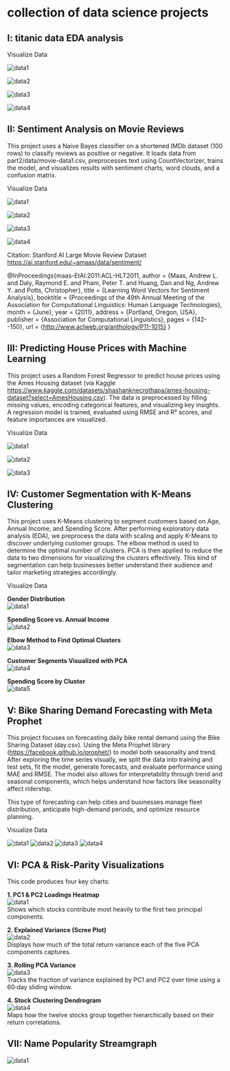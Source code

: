 # collection of data science projects

## I: titanic data EDA analysis 

Visualize Data

![data1](part1/data1.png)

![data2](part1/data2.png)

![data3](part1/data3.png)

![data4](part1/data4.png)





## II: Sentiment Analysis on Movie Reviews 
This project uses a Naive Bayes classifier on a shortened IMDb dataset (100 rows) to classify reviews as positive or negative. It loads data from part2/data/movie-data1.csv, preprocesses text using CountVectorizer, trains the model, and visualizes results with sentiment charts, word clouds, and a confusion matrix.


Visualize Data 

![data1](part2/data1.png)

![data2](part2/data2.png)

![data3](part2/data3.png)

![data4](part2/data4.png)

Citation: Stanford AI Large Movie Review Dataset https://ai.stanford.edu/~amaas/data/sentiment/ 

@InProceedings{maas-EtAl:2011:ACL-HLT2011,
author = {Maas, Andrew L. and Daly, Raymond E. and Pham, Peter T. and Huang, Dan and Ng, Andrew Y. and Potts, Christopher},
title = {Learning Word Vectors for Sentiment Analysis},
booktitle = {Proceedings of the 49th Annual Meeting of the Association for Computational Linguistics: Human Language Technologies},
month = {June},
year = {2011},
address = {Portland, Oregon, USA},
publisher = {Association for Computational Linguistics},
pages = {142--150},
url = {http://www.aclweb.org/anthology/P11-1015}
}


## III: Predicting House Prices with Machine Learning
This project uses a Random Forest Regressor to predict house prices using the Ames Housing dataset (via Kaggle https://www.kaggle.com/datasets/shashanknecrothapa/ames-housing-dataset?select=AmesHousing.csv). The data is preprocessed by filling missing values, encoding categorical features, and visualizing key insights. A regression model is trained, evaluated using RMSE and R² scores, and feature importances are visualized.

Visualize Data

![data1](part3/data1.png)

![data2](part3/data2.png)

![data3](part3/data3.png)



## IV: Customer Segmentation with K-Means Clustering

This project uses K-Means clustering to segment customers based on Age, Annual Income, and Spending Score. After performing exploratory data analysis (EDA), we preprocess the data with scaling and apply K-Means to discover underlying customer groups. The elbow method is used to determine the optimal number of clusters. PCA is then applied to reduce the data to two dimensions for visualizing the clusters effectively. This kind of segmentation can help businesses better understand their audience and tailor marketing strategies accordingly.

Visualize Data

**Gender Distribution**  
![data1](part4/data1.png)

**Spending Score vs. Annual Income**  
![data2](part4/data2.png)

**Elbow Method to Find Optimal Clusters**  
![data3](part4/data3.png)

**Customer Segments Visualized with PCA**  
![data4](part4/data4.png)

**Spending Score by Cluster**  
![data5](part4/data5.png)



## V: Bike Sharing Demand Forecasting with Meta Prophet

This project focuses on forecasting daily bike rental demand using the Bike Sharing Dataset (day.csv). Using the Meta Prophet library (https://facebook.github.io/prophet/)  to model both seasonality and trend. After exploring the time series visually, we split the data into training and test sets, fit the model, generate forecasts, and evaluate performance using MAE and RMSE. The model also allows for interpretability through trend and seasonal components, which helps understand how factors like seasonality affect ridership.

This type of forecasting can help cities and businesses manage fleet distribution, anticipate high-demand periods, and optimize resource planning.

Visualize Data

![data1](part5/data1.png)
![data2](part5/data2.png)
![data3](part5/data3.png)
![data4](part5/data4.png)


## VI: PCA & Risk‑Parity Visualizations

This code produces four key charts:

**1. PC1 & PC2 Loadings Heatmap**  
![data1](part6/data1.png)  
Shows which stocks contribute most heavily to the first two principal components.

**2. Explained Variance (Scree Plot)**  
![data2](part6/data2.png)  
Displays how much of the total return variance each of the five PCA components captures.

**3. Rolling PCA Variance**  
![data3](part6/data3.png)  
Tracks the fraction of variance explained by PC1 and PC2 over time using a 60‑day sliding window.

**4. Stock Clustering Dendrogram**  
![data4](part6/data4.png)  
Maps how the twelve stocks group together hierarchically based on their return correlations.



## VII: Name Popularity Streamgraph

![data1](part7/data1.png)
